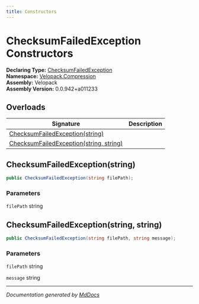```yaml
---
title: Constructors
---
```

<!--  
  <auto-generated>   
    The contents of this file were generated by a tool.  
    Changes to this file may be list if the file is regenerated  
  </auto-generated>   
-->

# ChecksumFailedException Constructors

**Declaring Type:** [ChecksumFailedException](../index.md)  
**Namespace:** [Velopack.Compression](../../index.md)  
**Assembly:** Velopack  
**Assembly Version:** 0.0.942+a011233

## Overloads

| Signature                                                                        | Description |
| -------------------------------------------------------------------------------- | ----------- |
| [ChecksumFailedException(string)](#checksumfailedexceptionstring)                |             |
| [ChecksumFailedException(string, string)](#checksumfailedexceptionstring-string) |             |

## ChecksumFailedException(string)

```csharp
public ChecksumFailedException(string filePath);
```

### Parameters

`filePath`  string

## ChecksumFailedException(string, string)

```csharp
public ChecksumFailedException(string filePath, string message);
```

### Parameters

`filePath`  string

`message`  string

___

*Documentation generated by [MdDocs](https://github.com/ap0llo/mddocs)*
